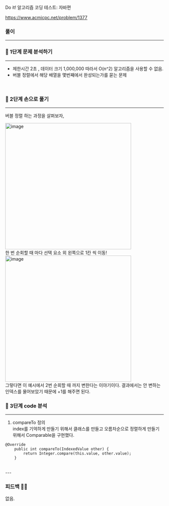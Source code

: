 Do it! 알고리즘 코딩 테스트: 자바편 

https://www.acmicpc.net/problem/1377

### 풀이


---
### 📄 1단계 문제 분석하기
---
- 제한시간 2초 , 데이터 크기 1,000,000 따라서 O(n^2) 알고리즘을 사용할 수 없음.
- 버블 정렬에서 해당 배열을 몇번째에서 완성되는가를 묻는 문제
<br>

### 🤘 2단계 손으로 풀기
---
버블 정렬 하는 과정을 살펴보자, 

<img width="400" alt="image" src="https://github.com/gihwanJang/ProblemSolversHub/assets/91319157/044d6076-3695-4155-b44e-23ad3f552049">
<br>
한 번 순회할 때 마다 선택 요소 외 왼쪽으로 1칸 씩 이동!

<br>

<img width="400" alt="image" src="https://github.com/gihwanJang/ProblemSolversHub/assets/91319157/3e4a101f-e0d4-4d2f-8966-8e96465a188c">
<br>
그렇다면 이 예시에서 2번 순회할 때 까지 변한다는 이야기이다. 
결과에서는 안 변하는 인덱스를 물어보았기 때문에 +1를 해주면 된다. 



### 👀 3단계 code 분석 
---
1. compareTo 정의  
index를 기억하게 만들기 위해서 클래스를 만들고 오름차순으로 정렬하게 만들기 위해서 Comparable을 구현했다. 

```
@Override
    public int compareTo(IndexedValue other) {
        return Integer.compare(this.value, other.value);
    }
```

<br>
---

### 피드백 👩‍🏫

없음.